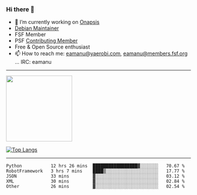 ### Hi there 👋


- 🔭 I’m currently working on [Onapsis](http://onapsis.com)
- [Debian Maintainer](https://qa.debian.org/developer.php?login=eamanu%40yaerobi.com)
- FSF Member
- PSF [Contributing Member](https://www.python.org/psf/membership/#what-membership-classes-are-there)
- Free & Open Source enthusiast 
- 📫 How to reach me: eamanu@yaerobi.com, eamanu@members.fsf.org ... IRC: eamanu

---

<img height="180em" src="https://github-readme-stats.vercel.app/api?theme=dark&username=eamanu&show_icons=true&hide_border=true&&count_private=true&include_all_commits=true" />

[![Top Langs](https://github-readme-stats.vercel.app/api/top-langs/?theme=dark&username=eamanu&layout=compact)](https://github.com/anuraghazra/github-readme-stats)

---

<!--START_SECTION:waka-->
```text
Python           12 hrs 26 mins  █████████████████▓░░░░░░░   70.67 % 
RobotFramework   3 hrs 7 mins    ████▒░░░░░░░░░░░░░░░░░░░░   17.77 % 
JSON             33 mins         ▓░░░░░░░░░░░░░░░░░░░░░░░░   03.12 % 
XML              30 mins         ▓░░░░░░░░░░░░░░░░░░░░░░░░   02.84 % 
Other            26 mins         ▓░░░░░░░░░░░░░░░░░░░░░░░░   02.54 % 
```
<!--END_SECTION:waka-->
